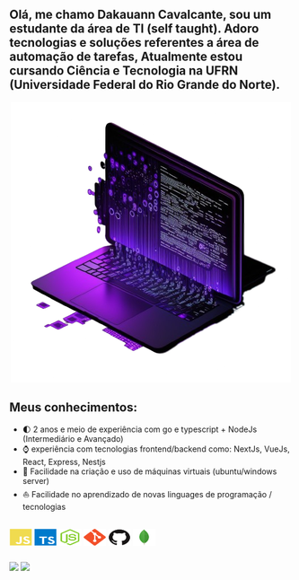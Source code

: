 ## Olá, me chamo Dakauann Cavalcante, sou um estudante da área de TI (self taught). Adoro tecnologias e soluções referentes a área de automação de tarefas, Atualmente estou cursando Ciência e Tecnologia na UFRN (Universidade Federal do Rio Grande do Norte).

<p align="center" ><img alt="Dakauann Cavalcante" src="https://github.com/Dakauann/dakauann/blob/965df7ee1288bb30150177a293c985bc8d3bbd43/purple-laptop.png?raw=true"></p>

## Meus conhecimentos:
- 🌓 2 anos e meio de experiência com go e typescript + NodeJs (Intermediário e Avançado)
- ⌚ experiência com tecnologias frontend/backend como: NextJs, VueJs, React, Express, Nestjs
- 🎉 Facilidade na criação e uso de máquinas virtuais (ubuntu/windows server)
- ⛵ Facilidade no aprendizado de novas linguages de programação / tecnologias

<div style="display: inline_block"><br>
  <img align="center" alt="Dakauann-Js" height="30" width="40" src="https://raw.githubusercontent.com/devicons/devicon/master/icons/javascript/javascript-plain.svg">
  <img align="center" alt="Dakauann-Ts" height="30" width="40" src="https://raw.githubusercontent.com/devicons/devicon/master/icons/typescript/typescript-plain.svg">
  <img align="center" alt="Dakauann-Node" height="30" width="40" src="https://raw.githubusercontent.com/devicons/devicon/master/icons/nodejs/nodejs-original.svg">
  <img align="center" alt="Dakauann-Git" height="30" width="40" src="https://raw.githubusercontent.com/devicons/devicon/master/icons/git/git-original.svg">
  <img align="center" alt="Dakauann-GitHub" height="30" width="40" src="https://raw.githubusercontent.com/devicons/devicon/master/icons/github/github-original.svg">
  <img align="center" alt="Dakauann-MongoDB" height="30" width="40" src="https://raw.githubusercontent.com/devicons/devicon/master/icons/mongodb/mongodb-original.svg">
</div>
  
  ##
 
<div> 
  <a href="https://wa.me/5584994409624" target="_blank"><img src="https://img.shields.io/badge/-WhatsApp-R17535?style=for-the-badge&logo=whatsapp&logoColor=white" target="_blank"></a>
  <a href="mailto:dakauannc@gmail.com" target="_blank"><img src="https://img.shields.io/badge/-GMail-%23333?style=for-the-badge&logo=gmail&logoColor=white" target="_blank"></a>
</div>
